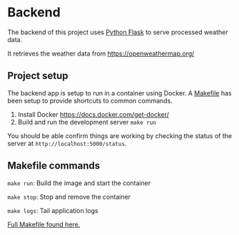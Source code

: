 # Backend

The backend of this project uses [Python Flask](https://flask.palletsprojects.com/en/1.1.x/) to serve processed weather data.

It retrieves the weather data from https://openweathermap.org/

## Project setup
The backend app is setup to run in a container using Docker. A [Makefile](https://github.com/AlexLaviolette/goodwinds/blob/main/backend/Makefile) has been setup to provide shortcuts to common commands.

 1. Install Docker
 https://docs.docker.com/get-docker/
 2. Build and run the development server
 `make run`

You should be able confirm things are working by checking the status  of the server at `http://localhost:5000/status`.



## Makefile commands
`make run`: Build the image and start the container

`make stop`: Stop and remove the container

`make logs`: Tail application logs

[Full Makefile found here.](https://github.com/AlexLaviolette/goodwinds/blob/main/backend/Makefile)